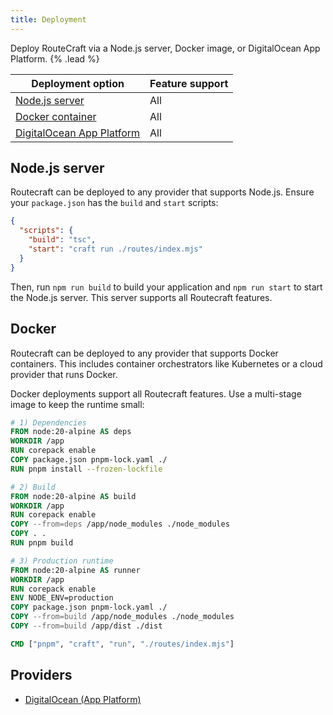 ```yaml
---
title: Deployment
---
```


Deploy RouteCraft via a Node.js server, Docker image, or DigitalOcean App Platform. {% .lead %}

| Deployment option | Feature support |
| --- | --- |
| [Node.js server](#nodejs-server) | All |
| [Docker container](#docker) | All |
| [DigitalOcean App Platform](/docs/introduction/deployment/digitalocean) | All |

## Node.js server

Routecraft can be deployed to any provider that supports Node.js. Ensure your `package.json` has the `build` and `start` scripts:

```json
{
  "scripts": {
    "build": "tsc",
    "start": "craft run ./routes/index.mjs"
  }
}
```

Then, run `npm run build` to build your application and `npm run start` to start the Node.js server. This server supports all Routecraft features.

## Docker

Routecraft can be deployed to any provider that supports Docker containers. This includes container orchestrators like Kubernetes or a cloud provider that runs Docker.

Docker deployments support all Routecraft features. Use a multi-stage image to keep the runtime small:

```dockerfile
# 1) Dependencies
FROM node:20-alpine AS deps
WORKDIR /app
RUN corepack enable
COPY package.json pnpm-lock.yaml ./
RUN pnpm install --frozen-lockfile

# 2) Build
FROM node:20-alpine AS build
WORKDIR /app
RUN corepack enable
COPY --from=deps /app/node_modules ./node_modules
COPY . .
RUN pnpm build

# 3) Production runtime
FROM node:20-alpine AS runner
WORKDIR /app
RUN corepack enable
ENV NODE_ENV=production
COPY package.json pnpm-lock.yaml ./
COPY --from=build /app/node_modules ./node_modules
COPY --from=build /app/dist ./dist

CMD ["pnpm", "craft", "run", "./routes/index.mjs"]
```

## Providers

- [DigitalOcean (App Platform)](/docs/introduction/deployment/digitalocean)
